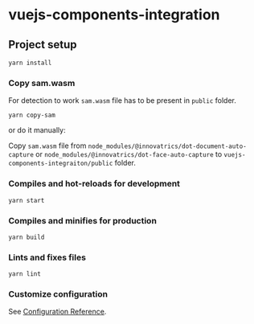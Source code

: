 # vuejs-components-integration

## Project setup
```
yarn install
```

### Copy sam.wasm
For detection to work `sam.wasm` file has to be present in `public` folder.

```
yarn copy-sam
```

or do it manually:

 Copy `sam.wasm` file from `node_modules/@innovatrics/dot-document-auto-capture` or `node_modules/@innovatrics/dot-face-auto-capture` to `vuejs-components-integraiton/public` folder.


### Compiles and hot-reloads for development
```
yarn start
```

### Compiles and minifies for production
```
yarn build
```

### Lints and fixes files
```
yarn lint
```

### Customize configuration
See [Configuration Reference](https://cli.vuejs.org/config/).
